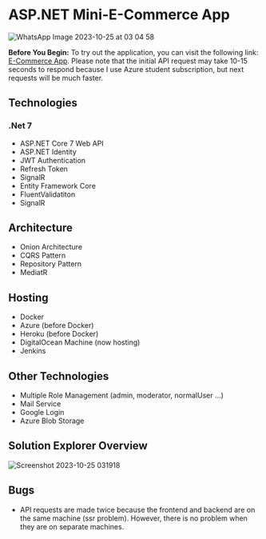 # ASP.NET Mini-E-Commerce App

![WhatsApp Image 2023-10-25 at 03 04 58](https://github.com/umutsobe/E-Commerce-ASP.Net-Core-7/assets/120561448/bcc473ae-d5ce-4a8c-b209-c9e91b08f50b)

**Before You Begin:** To try out the application, you can visit the following link: [E-Commerce App](http://206.81.31.147). Please note that the initial API request may take 10-15 seconds to respond because I use Azure student subscription, but next requests will be much faster.

## Technologies

### .Net 7

- ASP.NET Core 7 Web API
- ASP.NET Identity
- JWT Authentication
- Refresh Token
- SignalR
- Entity Framework Core
- FluentValidatiton
- SignalR

## Architecture

- Onion Architecture
- CQRS Pattern
- Repository Pattern
- MediatR

## Hosting

- Docker
- Azure (before Docker)
- Heroku (before Docker)
- DigitalOcean Machine (now hosting)
- Jenkins

## Other Technologies

- Multiple Role Management (admin, moderator, normalUser ...)
- Mail Service
- Google Login
- Azure Blob Storage

## Solution Explorer Overview

![Screenshot 2023-10-25 031918](https://github.com/umutsobe/E-Commerce-ASP.Net-Core-7/assets/120561448/9aa36e16-e050-41ab-b902-b84dbd2a7d49)

## Bugs

- API requests are made twice because the frontend and backend are on the same machine (ssr problem). However, there is no problem when they are on separate machines.
